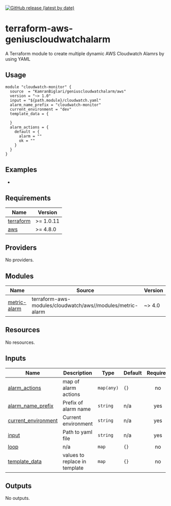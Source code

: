 [![GitHub release (latest by date)](https://img.shields.io/github/v/release/KamranBiglari/terraform-aws-geniuscloudwatchalarm)](https://github.com/KamranBiglari/terraform-aws-geniuscloudwatchalarm/releases/latest)

# terraform-aws-geniuscloudwatchalarm
A Terraform module to create multiple dynamic AWS Cloudwatch Alamrs by using YAML

## Usage
```
module "cloudwatch-monitor" {
  source  = "KamranBiglari/geniuscloudwatchalarm/aws"
  version = "~> 1.0"
  input = "${path.module}/cloudwatch.yaml"
  alarm_name_prefix = "cloudwatch-monitor"
  current_environment = "dev"
  template_data = {
    
  }
  alarm_actions = {
    default = {
      alarm = ""
      ok = ""
    }
  }
}
```

## Examples
- 

<!-- BEGIN_TF_DOCS -->
## Requirements

| Name | Version |
|------|---------|
| <a name="requirement_terraform"></a> [terraform](#requirement\_terraform) | >= 1.0.11 |
| <a name="requirement_aws"></a> [aws](#requirement\_aws) | >= 4.8.0 |

## Providers

No providers.

## Modules

| Name | Source | Version |
|------|--------|---------|
| <a name="module_metric-alarm"></a> [metric-alarm](#module\_metric-alarm) | terraform-aws-modules/cloudwatch/aws//modules/metric-alarm | ~> 4.0 |

## Resources

No resources.

## Inputs

| Name | Description | Type | Default | Required |
|------|-------------|------|---------|:--------:|
| <a name="input_alarm_actions"></a> [alarm\_actions](#input\_alarm\_actions) | map of alarm actions | `map(any)` | `{}` | no |
| <a name="input_alarm_name_prefix"></a> [alarm\_name\_prefix](#input\_alarm\_name\_prefix) | Prefix of alarm name | `string` | n/a | yes |
| <a name="input_current_environment"></a> [current\_environment](#input\_current\_environment) | Current environment | `string` | n/a | yes |
| <a name="input_input"></a> [input](#input\_input) | Path to yaml file | `string` | n/a | yes |
| <a name="input_loop"></a> [loop](#input\_loop) | n/a | `map` | `{}` | no |
| <a name="input_template_data"></a> [template\_data](#input\_template\_data) | values to replace in template | `map` | `{}` | no |

## Outputs

No outputs.
<!-- END_TF_DOCS -->